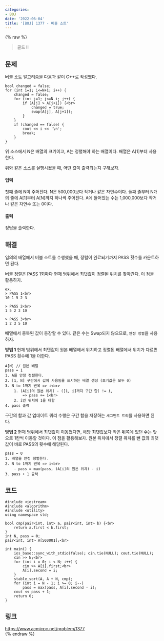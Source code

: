 ```yaml
---
categories:
- BOJ
date: '2022-06-04'
title: '[BOJ] 1377 - 버블 소트'
---
```


{% raw %}
> 골드 II<br>

## 문제
버블 소트 알고리즘을 다음과 같이 C++로 작성했다.
```
bool changed = false;
for (int i=1; i<=N+1; i++) {
    changed = false;
    for (int j=1; j<=N-i; j++) {
        if (A[j] > A[j+1]) {<br>
            changed = true;
            swap(A[j], A[j+1]);
        }
    }
    if (changed == false) {
        cout << i << '\n';
        break;
    }
}
```
위 소스에서 N은 배열의 크기이고, A는 정렬해야 하는 배열이다. 배열은 A[1]부터 사용한다.

위와 같은 소스를 실행시켰을 때, 어떤 값이 출력되는지 구해보자.

#### 입력
첫째 줄에 N이 주어진다. N은 500,000보다 작거나 같은 자연수이다. 둘째 줄부터 N개의 줄에 A[1]부터 A[N]까지 하나씩 주어진다. A에 들어있는 수는 1,000,000보다 작거나 같은 자연수 또는 0이다.

#### 출력
정답을 출력한다.

## 해결
임의의 배열에서 버블 소트를 수행했을 때, 정렬이 완료되기까지 PASS 횟수를 카운트하면 된다.

버블 정렬은 PASS 1회마다 현재 범위에서 최댓값이 정렬된 위치를 찾아간다. 이 점을 활용하자.
```
ex.
> PASS 1<br>
10 1 5 2 3

> PASS 2<br>
1 5 2 3 10

> PASS 3<br>
1 2 3 5 10
```

배열에서 중복된 값이 등장할 수 있다. 같은 수는 Swap되지 않으므로, `안정 정렬`을 사용하자.

**방법 1**
현재 범위에서 최댓값이 원본 배열에서 위치하고 정렬된 배열에서 위치가 다르면 PASS 횟수에 1을 더한다.
```
A[N] // 원본 배열
pass = 1
1. A를 안정 정렬한다.
2. [1, N] 구간에서 값이 사용됨을 표시하는 배열 생성 (초기값은 모두 0)
3. N to 1까지 반복 => i<br>
	1. (A[i]의 원본 위치) - ([1, i]까지 구간 합) != i,
		=> pass += 1<br>
	2. i번 위치에 1을 더함
4. pass 출력
```
구간의 합과 값 업데이트 쿼리 수행은 구간 합을 저장하는 `세그먼트 트리`를 사용하면 된다.

**방법 2**
현재 범위에서 최댓값이 이동했다면, 해당 최댓값보다 작은 뒤쪽에 있던 수는 앞으로 1칸씩 이동할 것이다. 이 점을 활용해보자. 원본 위치에서 정렬 위치를 뺀 값의 최댓값이 바로 PASS의 횟수에 해당된다.
```
pass = 0
1. 배열을 안정 정렬한다.
2. N to 1까지 반복 => i<br>
	- pass = max(pass, (A[i]의 원본 위치) - i)
3. pass + 1 출력
``` 

## 코드
```
#include <iostream>
#include <algorithm>
#include <utility>
using namespace std;

bool cmp(pair<int, int> a, pair<int, int> b) {<br>
    return a.first < b.first;
}
int N, pass = 0;
pair<int, int> A[500001];<br>

int main() {
	ios_base::sync_with_stdio(false); cin.tie(NULL); cout.tie(NULL);
    cin >> N;<br>
    for (int i = 0; i < N; i++) {
        cin >> A[i].first;<br>
        A[i].second = i;
    }
    stable_sort(A, A + N, cmp);
    for (int i = N - 1; i >= 0; i--) 
        pass = max(pass, A[i].second - i);
    cout << pass + 1;
	return 0;
}
```

## 링크
https://www.acmicpc.net/problem/1377<br>
{% endraw %}
